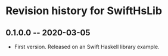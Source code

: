 # Revision history for SwiftHsLib

## 0.1.0.0 -- 2020-03-05

* First version. Released on an Swift Haskell library example.
